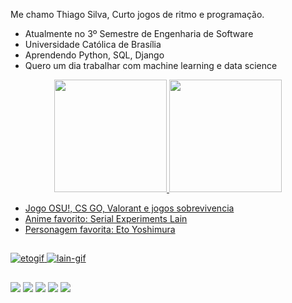 Me chamo Thiago Silva, Curto jogos de ritmo e programação.
 
- Atualmente no 3º Semestre de Engenharia de Software
- Universidade Católica de Brasília
- Aprendendo Python, SQL, Django
- Quero um dia trabalhar com machine learning e data science

 
 
 
<div align="center">
  <a href="https://github.com/Wooggi1">
  <img height="180em" src="https://github-readme-stats.vercel.app/api?username=Wooggi1&show_icons=true&theme=dracula&include_all_commits=true&count_private=true"/>
  <img height="180em" src="https://github-readme-stats.vercel.app/api/top-langs/?username=Wooggi1&layout=compact&langs_count=7&theme=dracula"/>
</div>

- Jogo OSU!, CS GO, Valorant e jogos sobrevivencia
- Anime favorito: Serial Experiments Lain
- Personagem favorita: Eto Yoshimura

##
 
 
![etogif](https://user-images.githubusercontent.com/86689822/229072867-53200424-b844-4dee-88a9-d76dc0c5862b.gif)
![lain-gif](https://github.com/Wooggi1/Wooggi1/assets/86689822/8160f251-6830-49ec-88ff-83e92fe13146)





   ##
   
  <a href="https://youtube.com/@wooggi3891" target="_blank"><img src="https://img.shields.io/badge/YouTube-FF0000?style=for-the-badge&logo=youtube&logoColor=white" target="_blank"></a>
  <a href="https://instagram.com/thiag0_w6" target="_blank"><img src="https://img.shields.io/badge/-Instagram-%23E4405F?style=for-the-badge&logo=instagram&logoColor=white" target="_blank"></a>
  <a href = "mailto:thiago2b9s@gmail.com"><img src="https://img.shields.io/badge/-Gmail-%23333?style=for-the-badge&logo=gmail&logoColor=white" target="_blank"></a>
  <a href="https://www.linkedin.com/in/thiago-silva-6ab847245" target="_blank"><img src="https://img.shields.io/badge/-LinkedIn-%230077B5?style=for-the-badge&logo=linkedin&logoColor=white" target="_blank"></a>
<a href="https://discord.gg/430455866496385044" target="_blank"><img src="https://img.shields.io/badge/Discord-7289DA?style=for-the-badge&logo=discord&logoColor=white" target="_blank"></a> 
